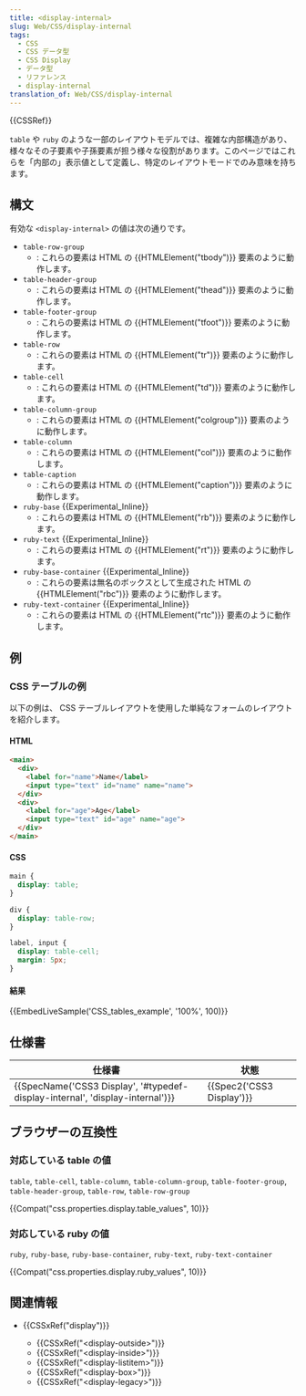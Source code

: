 ```yaml
---
title: <display-internal>
slug: Web/CSS/display-internal
tags:
  - CSS
  - CSS データ型
  - CSS Display
  - データ型
  - リファレンス
  - display-internal
translation_of: Web/CSS/display-internal
---
```

{{CSSRef}}

`table` や `ruby` のような一部のレイアウトモデルでは、複雑な内部構造があり、様々なその子要素や子孫要素が担う様々な役割があります。このページではこれらを「内部の」表示値として定義し、特定のレイアウトモードでのみ意味を持ちます。

## 構文

有効な `<display-internal>` の値は次の通りです。

- `table-row-group`
  - : これらの要素は HTML の {{HTMLElement("tbody")}} 要素のように動作します。
- `table-header-group`
  - : これらの要素は HTML の {{HTMLElement("thead")}} 要素のように動作します。
- `table-footer-group`
  - : これらの要素は HTML の {{HTMLElement("tfoot")}} 要素のように動作します。
- `table-row`
  - : これらの要素は HTML の {{HTMLElement("tr")}} 要素のように動作します。
- `table-cell`
  - : これらの要素は HTML の {{HTMLElement("td")}} 要素のように動作します。
- `table-column-group`
  - : これらの要素は HTML の {{HTMLElement("colgroup")}} 要素のように動作します。
- `table-column`
  - : これらの要素は HTML の {{HTMLElement("col")}} 要素のように動作します。
- `table-caption`
  - : これらの要素は HTML の {{HTMLElement("caption")}} 要素のように動作します。
- `ruby-base` {{Experimental_Inline}}
  - : これらの要素は HTML の {{HTMLElement("rb")}} 要素のように動作します。
- `ruby-text` {{Experimental_Inline}}
  - : これらの要素は HTML の {{HTMLElement("rt")}} 要素のように動作します。
- `ruby-base-container` {{Experimental_Inline}}
  - : これらの要素は無名のボックスとして生成された HTML の {{HTMLElement("rbc")}} 要素のように動作します。
- `ruby-text-container` {{Experimental_Inline}}
  - : これらの要素は HTML の {{HTMLElement("rtc")}} 要素のように動作します。

## 例

<h3 id="CSS_tables_example">CSS テーブルの例</h3>

以下の例は、 CSS テーブルレイアウトを使用した単純なフォームのレイアウトを紹介します。

#### HTML

```html
<main>
  <div>
    <label for="name">Name</label>
    <input type="text" id="name" name="name">
  </div>
  <div>
    <label for="age">Age</label>
    <input type="text" id="age" name="age">
  </div>
</main>
```

#### CSS

```css
main {
  display: table;
}

div {
  display: table-row;
}

label, input {
  display: table-cell;
  margin: 5px;
}
```

#### 結果

{{EmbedLiveSample('CSS_tables_example', '100%', 100)}}

## 仕様書

| 仕様書                                                                                            | 状態                           |
| -------------------------------------------------------------------------------------------------------- | -------------------------------- |
| {{SpecName('CSS3 Display', '#typedef-display-internal', 'display-internal')}} | {{Spec2('CSS3 Display')}} |

## ブラウザーの互換性

### 対応している table の値

`table`, `table-cell`, `table-column`, `table-column-group`, `table-footer-group`, `table-header-group`, `table-row`, `table-row-group`

{{Compat("css.properties.display.table_values", 10)}}

### 対応している ruby の値

`ruby`, `ruby-base`, `ruby-base-container`, `ruby-text`, `ruby-text-container`

{{Compat("css.properties.display.ruby_values", 10)}}

## 関連情報

- {{CSSxRef("display")}}

  - {{CSSxRef("&lt;display-outside&gt;")}}
  - {{CSSxRef("&lt;display-inside&gt;")}}
  - {{CSSxRef("&lt;display-listitem&gt;")}}
  - {{CSSxRef("&lt;display-box&gt;")}}
  - {{CSSxRef("&lt;display-legacy&gt;")}}
